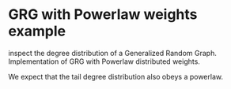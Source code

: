 # GRG with Powerlaw weights example

inspect the degree distribution of a Generalized Random Graph. Implementation of GRG with Powerlaw distributed weights.

We expect that the tail degree distribution also obeys a powerlaw.